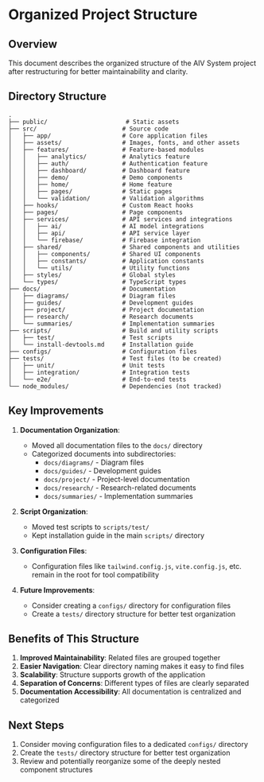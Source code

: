 # Organized Project Structure

## Overview
This document describes the organized structure of the AIV System project after restructuring for better maintainability and clarity.

## Directory Structure
```
.
├── public/                      # Static assets
├── src/                        # Source code
│   ├── app/                    # Core application files
│   ├── assets/                 # Images, fonts, and other assets
│   ├── features/               # Feature-based modules
│   │   ├── analytics/          # Analytics feature
│   │   ├── auth/               # Authentication feature
│   │   ├── dashboard/          # Dashboard feature
│   │   ├── demo/               # Demo components
│   │   ├── home/               # Home feature
│   │   ├── pages/              # Static pages
│   │   └── validation/         # Validation algorithms
│   ├── hooks/                  # Custom React hooks
│   ├── pages/                  # Page components
│   ├── services/               # API services and integrations
│   │   ├── ai/                 # AI model integrations
│   │   ├── api/                # API service layer
│   │   └── firebase/           # Firebase integration
│   ├── shared/                 # Shared components and utilities
│   │   ├── components/         # Shared UI components
│   │   ├── constants/          # Application constants
│   │   └── utils/              # Utility functions
│   ├── styles/                 # Global styles
│   └── types/                  # TypeScript types
├── docs/                       # Documentation
│   ├── diagrams/               # Diagram files
│   ├── guides/                 # Development guides
│   ├── project/                # Project documentation
│   ├── research/               # Research documents
│   └── summaries/              # Implementation summaries
├── scripts/                    # Build and utility scripts
│   ├── test/                   # Test scripts
│   └── install-devtools.md     # Installation guide
├── configs/                    # Configuration files
├── tests/                      # Test files (to be created)
│   ├── unit/                   # Unit tests
│   ├── integration/            # Integration tests
│   └── e2e/                    # End-to-end tests
└── node_modules/               # Dependencies (not tracked)
```

## Key Improvements

1. **Documentation Organization**:
   - Moved all documentation files to the `docs/` directory
   - Categorized documents into subdirectories:
     - `docs/diagrams/` - Diagram files
     - `docs/guides/` - Development guides
     - `docs/project/` - Project-level documentation
     - `docs/research/` - Research-related documents
     - `docs/summaries/` - Implementation summaries

2. **Script Organization**:
   - Moved test scripts to `scripts/test/`
   - Kept installation guide in the main `scripts/` directory

3. **Configuration Files**:
   - Configuration files like `tailwind.config.js`, `vite.config.js`, etc. remain in the root for tool compatibility

4. **Future Improvements**:
   - Consider creating a `configs/` directory for configuration files
   - Create a `tests/` directory structure for better test organization

## Benefits of This Structure

1. **Improved Maintainability**: Related files are grouped together
2. **Easier Navigation**: Clear directory naming makes it easy to find files
3. **Scalability**: Structure supports growth of the application
4. **Separation of Concerns**: Different types of files are clearly separated
5. **Documentation Accessibility**: All documentation is centralized and categorized

## Next Steps

1. Consider moving configuration files to a dedicated `configs/` directory
2. Create the `tests/` directory structure for better test organization
3. Review and potentially reorganize some of the deeply nested component structures